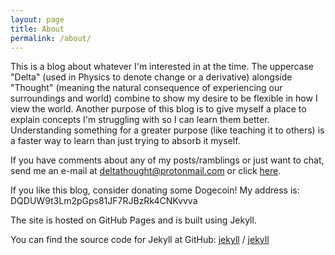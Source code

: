 ```yaml
---
layout: page
title: About
permalink: /about/
---
```


This is a blog about whatever I'm interested in at the time. The uppercase "Delta" (used in Physics to denote change or a derivative) alongside "Thought" (meaning the natural consequence of experiencing our surroundings and world) combine to show my desire to be flexible in how I view the world. Another purpose of this blog is to give myself a place to explain concepts I'm struggling with so I can learn them better. Understanding something for a greater purpose (like teaching it to others) is a faster way to learn than just trying to absorb it myself.

If you have comments about any of my posts/ramblings or just want to chat, send me an e-mail at deltathought@protonmail.com or click [here](mailto:deltathought@protonmail.com).

If you like this blog, consider donating some Dogecoin! My address is: DQDUW9t3Lm2pGps81JF7RJBzRk4CNKvvva



The site is hosted on GitHub Pages and is built using Jekyll.

You can find the source code for Jekyll at GitHub:
[jekyll][jekyll-organization] /
[jekyll](https://github.com/jekyll/jekyll)


[jekyll-organization]: https://github.com/jekyll
